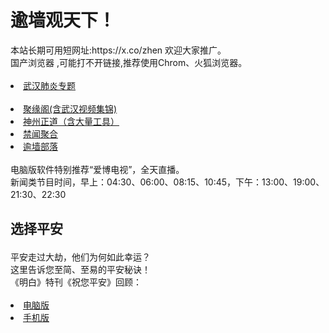 # 逾墙观天下！
<div>本站长期可用短网址:https://x.co/zhen 欢迎大家推广。</div>
<div>国产浏览器 ,可能打不开链接,推荐使用Chrom、火狐浏览器。</div>
<div><BR></div>
  <li><font class="ws11"><a href="https://github.com/ejouj260/ntdtv/blob/master/gb/442749_1.md?flntdtv#1" title="" target="_blank">武汉肺炎专题</a></font></li  
 <div><BR></div> 
<li><font class="ws11"><a href="https://github.com/jyg66/4/wiki" title="" target="_blank">聚缘阁(含武汉视频集锦)</a></font></li  

<UL>     
<li><font class="ws11"><a href="https://github.com/cbzs/fq/blob/master/README.md" title="" target="_blank">神州正道（含大量工具）</a></font></li>
  
<li><font class="ws11"><a href="https://github.com/gfw-breaker/banned-news1/blob/master/README.md" title="" target="_blank">禁闻聚合</a></font></li  

<UL>  

<li><font class="ws11"><a href="https://github.com/osurf/osurf/blob/master/README.md" title="" target="_blank">逾墙部落</a></font></li  
<div><BR></div>
 <div>电脑版软件特别推荐“爱博电视”，全天直播。</div> 
 <div>新闻类节目时间，早上：04:30、06:00、08:15、10:45，下午：13:00、19:00、21:30、22:30</div> 
 <div></div> 
<h2><p><strong>选择平安</strong></p></h2>
<div>平安走过大劫，他们为何如此幸运？</div>
<div>这里告诉您至简、至易的平安秘诀！</div>
<div>《明白》特刊《祝您平安》回顾：</div>
<div><BR></div>
  
<li><font class="ws11"><a href="https://raw.githubusercontent.com/zh99/fanqiang8/master/zhunipingan_read.pdf?raw=true" title="" target="_blank">电脑版</a></font></li>

<li><font class="ws11"><a href="https://raw.githubusercontent.com/zh99/fanqiang8/master/zhunipingan_sj.pdf?raw=true" title="" target="_blank">手机版</a></font></li>
